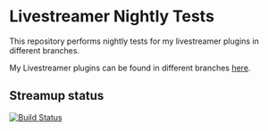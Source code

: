 # Livestreamer Nightly Tests

This repository performs nightly tests for my livestreamer plugins in different
branches.

My Livestreamer plugins can be found in different branches
[here](https://github.com/rbong/livestreamer).

## Streamup status

[![Build Status](https://travis-ci.org/rbong/livestreamer-nightly.svg?branch=streamup)](https://travis-ci.org/rbong/livestreamer-nightly)
